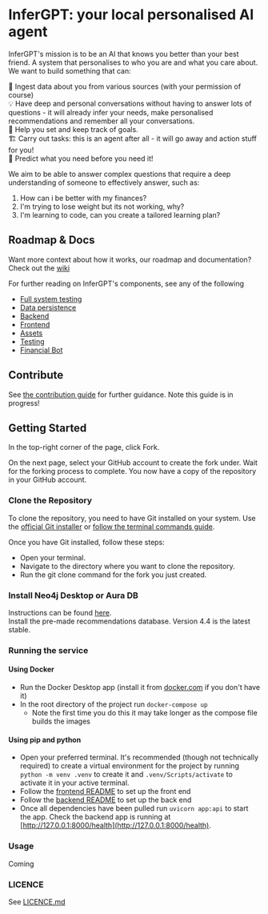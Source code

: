 # InferGPT: your local personalised AI agent

InferGPT's mission is to be an AI that knows you better than your best friend. A system that personalises to who you are and what you care about. We want to build something that can:

🔗 Ingest data about you from various sources (with your permission of course)  
💡 Have deep and personal conversations without having to answer lots of questions - it will already infer your needs, make personalised recommendations and remember all your conversations.  
🎯 Help you set and keep track of goals.  
🏗️ Carry out tasks: this is an agent after all - it will go away and action stuff for you!  
🔮 Predict what you need before you need it!  

We aim to be able to answer complex questions that require a deep understanding of someone to effectively answer, such as:
1) How can i be better with my finances?
2) I'm trying to lose weight but its not working, why? 
3) I'm learning to code, can you create a tailored learning plan?  

## Roadmap & Docs
Want more context about how it works, our roadmap and documentation? Check out the [wiki](https://github.com/WaitThatShouldntWork/InferGPT/wiki)

For further reading on InferGPT's components, see any of the following
- [Full system testing](test/README.md)
- [Data persistence](data/README.md)
- [Backend](backend/README.md)
- [Frontend](frontend/README.md)
- [Assets](assets/README.md)
- [Testing](test/README.md)
- [Financial Bot](financialhealthcheckScottLogic/README.md)

## Contribute
See [the contribution guide](CONTRIBUTING.md) for further guidance. Note this guide is in progress!

## Getting Started

In the top-right corner of the page, click Fork.

On the next page, select your GitHub account to create the fork under.
Wait for the forking process to complete. You now have a copy of the repository in your GitHub account.

### Clone the Repository

To clone the repository, you need to have Git installed on your system. Use the [official Git installer](https://git-scm.com/download/win) or [follow the terminal commands guide](https://git-scm.com/book/en/v2/Getting-Started-Installing-Git).

Once you have Git installed, follow these steps:

- Open your terminal.
- Navigate to the directory where you want to clone the repository.
- Run the git clone command for the fork you just created.

### Install Neo4j Desktop or Aura DB
Instructions can be found [here](https://neo4j.com/docs/?utm_medium=PaidSearch&utm_source=google&utm_campaign=GDB&utm_content=EMEA-X-Conversion-GDB-Text&utm_term=neo4j&gclid=Cj0KCQiA1rSsBhDHARIsANB4EJY8wQONKSyNCofQBGAcOGWwNpNh4Z0yj7oGxok8vs2CipPJMjGPcpkaAuw1EALw_wcB).  
Install the pre-made recommendations database. Version 4.4 is the latest stable.

### Running the service

#### Using Docker
- Run the Docker Desktop app (install it from [docker.com](docker.com) if you don't have it)
- In the root directory of the project run `docker-compose up`
  - Note the first time you do this it may take longer as the compose file builds the images

#### Using pip and python
- Open your preferred terminal.
It's recommended (though not technically required) to create a virtual environment for the project by running `python -m venv .venv` to create it and `.venv/Scripts/activate` to activate it in your active terminal.
- Follow the [frontend README](frontend/README.md) to set up the front end
- Follow the [backend README](backend/README.md) to set up the back end
- Once all dependencies have been pulled run `uvicorn app:api` to start the app. Check the backend app is running at [http://127.0.0.1:8000/health](http://127.0.0.1:8000/health).
 
### Usage
Coming

### LICENCE 
See [LICENCE.md](LICENCE.md)
